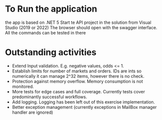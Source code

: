 # To Run the application

the app is based on .NET 5
Start te API project in the solution from Visual Studio (2019 or 2022)
The browser should open with the swagger interface. All the commands can be tested in there

# Outstanding activities

- Extend Input validation. E.g. negative values, odds <= 1.
- Establish limits for number of markets and orders. IDs are ints so numerically it can manage 2^32 items, however there is no check.
- Protection against memory overflow. Memory consumption is not monitored.
- More tests for edge cases and full coverage. Currently tests cover predominantly successful workflows.
- Add logging. Logging has been left out of this exercise implementation.
- Better exception management (currently exceptions in MailBox manager handler are ignored)